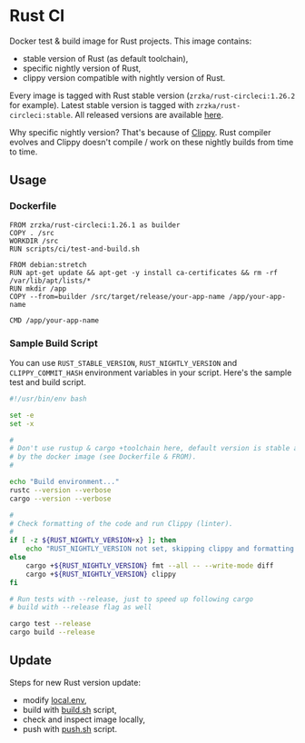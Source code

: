# Rust CI

Docker test & build image for Rust projects. This image contains:

* stable version of Rust (as default toolchain),
* specific nightly version of Rust,
* clippy version compatible with nightly version of Rust.

Every image is tagged with Rust stable version (`zrzka/rust-circleci:1.26.2`
for example). Latest stable version is tagged with `zrzka/rust-circleci:stable`.
All released versions are available [here](https://github.com/zrzka/rust-circleci/releases).

Why specific nightly version? That's because of
[Clippy](https://github.com/rust-lang-nursery/rust-clippy). Rust compiler evolves
and Clippy doesn't compile / work on these nightly builds from time to time.

## Usage

### Dockerfile

```
FROM zrzka/rust-circleci:1.26.1 as builder
COPY . /src
WORKDIR /src
RUN scripts/ci/test-and-build.sh

FROM debian:stretch
RUN apt-get update && apt-get -y install ca-certificates && rm -rf /var/lib/apt/lists/*
RUN mkdir /app
COPY --from=builder /src/target/release/your-app-name /app/your-app-name

CMD /app/your-app-name
```

### Sample Build Script

You can use `RUST_STABLE_VERSION`, `RUST_NIGHTLY_VERSION` and `CLIPPY_COMMIT_HASH`
environment variables in your script. Here's the sample test and build script.

```bash
#!/usr/bin/env bash

set -e
set -x

#
# Don't use rustup & cargo +toolchain here, default version is stable and is specified
# by the docker image (see Dockerfile & FROM).
#

echo "Build environment..."
rustc --version --verbose
cargo --version --verbose

#
# Check formatting of the code and run Clippy (linter).
#
if [ -z ${RUST_NIGHTLY_VERSION+x} ]; then
    echo "RUST_NIGHTLY_VERSION not set, skipping clippy and formatting checks"
else
    cargo +${RUST_NIGHTLY_VERSION} fmt --all -- --write-mode diff
    cargo +${RUST_NIGHTLY_VERSION} clippy
fi

# Run tests with --release, just to speed up following cargo
# build with --release flag as well

cargo test --release
cargo build --release
```

## Update

Steps for new Rust version update:

* modify [local.env](local.env),
* build with [build.sh](build.sh) script,
* check and inspect image locally,
* push with [push.sh](push.sh) script.
